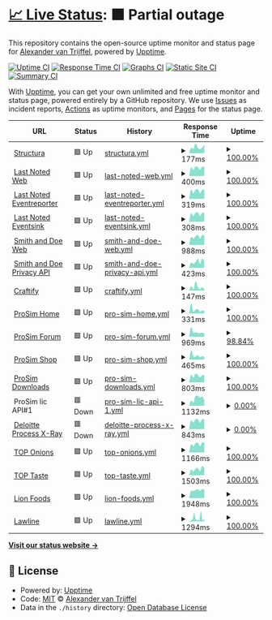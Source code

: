 # [📈 Live Status](https://alexandervantrijffel.github.io/upptimemonitoring): <!--live status--> **🟧 Partial outage**

This repository contains the open-source uptime monitor and status page for [Alexander van Trijffel](https://structura.ws), powered by [Upptime](https://github.com/upptime/upptime).

[![Uptime CI](https://github.com/alexandervantrijffel/upptimemonitoring/workflows/Uptime%20CI/badge.svg)](https://github.com/alexandervantrijffel/upptimemonitoring/actions?query=workflow%3A%22Uptime+CI%22)
[![Response Time CI](https://github.com/alexandervantrijffel/upptimemonitoring/workflows/Response%20Time%20CI/badge.svg)](https://github.com/alexandervantrijffel/upptimemonitoring/actions?query=workflow%3A%22Response+Time+CI%22)
[![Graphs CI](https://github.com/alexandervantrijffel/upptimemonitoring/workflows/Graphs%20CI/badge.svg)](https://github.com/alexandervantrijffel/upptimemonitoring/actions?query=workflow%3A%22Graphs+CI%22)
[![Static Site CI](https://github.com/alexandervantrijffel/upptimemonitoring/workflows/Static%20Site%20CI/badge.svg)](https://github.com/alexandervantrijffel/upptimemonitoring/actions?query=workflow%3A%22Static+Site+CI%22)
[![Summary CI](https://github.com/alexandervantrijffel/upptimemonitoring/workflows/Summary%20CI/badge.svg)](https://github.com/alexandervantrijffel/upptimemonitoring/actions?query=workflow%3A%22Summary+CI%22)

With [Upptime](https://upptime.js.org), you can get your own unlimited and free uptime monitor and status page, powered entirely by a GitHub repository. We use [Issues](https://github.com/alexandervantrijffel/upptimemonitoring/issues) as incident reports, [Actions](https://github.com/alexandervantrijffel/upptimemonitoring/actions) as uptime monitors, and [Pages](https://alexandervantrijffel.github.io/upptimemonitoring) for the status page.

<!--start: status pages-->
<!-- This summary is generated by Upptime (https://github.com/upptime/upptime) -->
<!-- Do not edit this manually, your changes will be overwritten -->
<!-- prettier-ignore -->
| URL | Status | History | Response Time | Uptime |
| --- | ------ | ------- | ------------- | ------ |
| <img alt="" src="https://icons.duckduckgo.com/ip3/structura.ws.ico" height="13"> [Structura](https://structura.ws) | 🟩 Up | [structura.yml](https://github.com/alexandervantrijffel/upptimemonitoring/commits/HEAD/history/structura.yml) | <details><summary><img alt="Response time graph" src="./graphs/structura/response-time-week.png" height="20"> 177ms</summary><br><a href="https://alexandervantrijffel.github.io/upptimemonitoring/history/structura"><img alt="Response time 217" src="https://img.shields.io/endpoint?url=https%3A%2F%2Fraw.githubusercontent.com%2Falexandervantrijffel%2Fupptimemonitoring%2FHEAD%2Fapi%2Fstructura%2Fresponse-time.json"></a><br><a href="https://alexandervantrijffel.github.io/upptimemonitoring/history/structura"><img alt="24-hour response time 252" src="https://img.shields.io/endpoint?url=https%3A%2F%2Fraw.githubusercontent.com%2Falexandervantrijffel%2Fupptimemonitoring%2FHEAD%2Fapi%2Fstructura%2Fresponse-time-day.json"></a><br><a href="https://alexandervantrijffel.github.io/upptimemonitoring/history/structura"><img alt="7-day response time 177" src="https://img.shields.io/endpoint?url=https%3A%2F%2Fraw.githubusercontent.com%2Falexandervantrijffel%2Fupptimemonitoring%2FHEAD%2Fapi%2Fstructura%2Fresponse-time-week.json"></a><br><a href="https://alexandervantrijffel.github.io/upptimemonitoring/history/structura"><img alt="30-day response time 203" src="https://img.shields.io/endpoint?url=https%3A%2F%2Fraw.githubusercontent.com%2Falexandervantrijffel%2Fupptimemonitoring%2FHEAD%2Fapi%2Fstructura%2Fresponse-time-month.json"></a><br><a href="https://alexandervantrijffel.github.io/upptimemonitoring/history/structura"><img alt="1-year response time 228" src="https://img.shields.io/endpoint?url=https%3A%2F%2Fraw.githubusercontent.com%2Falexandervantrijffel%2Fupptimemonitoring%2FHEAD%2Fapi%2Fstructura%2Fresponse-time-year.json"></a></details> | <details><summary><a href="https://alexandervantrijffel.github.io/upptimemonitoring/history/structura">100.00%</a></summary><a href="https://alexandervantrijffel.github.io/upptimemonitoring/history/structura"><img alt="All-time uptime 99.75%" src="https://img.shields.io/endpoint?url=https%3A%2F%2Fraw.githubusercontent.com%2Falexandervantrijffel%2Fupptimemonitoring%2FHEAD%2Fapi%2Fstructura%2Fuptime.json"></a><br><a href="https://alexandervantrijffel.github.io/upptimemonitoring/history/structura"><img alt="24-hour uptime 100.00%" src="https://img.shields.io/endpoint?url=https%3A%2F%2Fraw.githubusercontent.com%2Falexandervantrijffel%2Fupptimemonitoring%2FHEAD%2Fapi%2Fstructura%2Fuptime-day.json"></a><br><a href="https://alexandervantrijffel.github.io/upptimemonitoring/history/structura"><img alt="7-day uptime 100.00%" src="https://img.shields.io/endpoint?url=https%3A%2F%2Fraw.githubusercontent.com%2Falexandervantrijffel%2Fupptimemonitoring%2FHEAD%2Fapi%2Fstructura%2Fuptime-week.json"></a><br><a href="https://alexandervantrijffel.github.io/upptimemonitoring/history/structura"><img alt="30-day uptime 100.00%" src="https://img.shields.io/endpoint?url=https%3A%2F%2Fraw.githubusercontent.com%2Falexandervantrijffel%2Fupptimemonitoring%2FHEAD%2Fapi%2Fstructura%2Fuptime-month.json"></a><br><a href="https://alexandervantrijffel.github.io/upptimemonitoring/history/structura"><img alt="1-year uptime 99.97%" src="https://img.shields.io/endpoint?url=https%3A%2F%2Fraw.githubusercontent.com%2Falexandervantrijffel%2Fupptimemonitoring%2FHEAD%2Fapi%2Fstructura%2Fuptime-year.json"></a></details>
| <img alt="" src="https://icons.duckduckgo.com/ip3/lastnoted.com.ico" height="13"> [Last Noted Web](https://lastnoted.com) | 🟩 Up | [last-noted-web.yml](https://github.com/alexandervantrijffel/upptimemonitoring/commits/HEAD/history/last-noted-web.yml) | <details><summary><img alt="Response time graph" src="./graphs/last-noted-web/response-time-week.png" height="20"> 400ms</summary><br><a href="https://alexandervantrijffel.github.io/upptimemonitoring/history/last-noted-web"><img alt="Response time 350" src="https://img.shields.io/endpoint?url=https%3A%2F%2Fraw.githubusercontent.com%2Falexandervantrijffel%2Fupptimemonitoring%2FHEAD%2Fapi%2Flast-noted-web%2Fresponse-time.json"></a><br><a href="https://alexandervantrijffel.github.io/upptimemonitoring/history/last-noted-web"><img alt="24-hour response time 453" src="https://img.shields.io/endpoint?url=https%3A%2F%2Fraw.githubusercontent.com%2Falexandervantrijffel%2Fupptimemonitoring%2FHEAD%2Fapi%2Flast-noted-web%2Fresponse-time-day.json"></a><br><a href="https://alexandervantrijffel.github.io/upptimemonitoring/history/last-noted-web"><img alt="7-day response time 400" src="https://img.shields.io/endpoint?url=https%3A%2F%2Fraw.githubusercontent.com%2Falexandervantrijffel%2Fupptimemonitoring%2FHEAD%2Fapi%2Flast-noted-web%2Fresponse-time-week.json"></a><br><a href="https://alexandervantrijffel.github.io/upptimemonitoring/history/last-noted-web"><img alt="30-day response time 368" src="https://img.shields.io/endpoint?url=https%3A%2F%2Fraw.githubusercontent.com%2Falexandervantrijffel%2Fupptimemonitoring%2FHEAD%2Fapi%2Flast-noted-web%2Fresponse-time-month.json"></a><br><a href="https://alexandervantrijffel.github.io/upptimemonitoring/history/last-noted-web"><img alt="1-year response time 372" src="https://img.shields.io/endpoint?url=https%3A%2F%2Fraw.githubusercontent.com%2Falexandervantrijffel%2Fupptimemonitoring%2FHEAD%2Fapi%2Flast-noted-web%2Fresponse-time-year.json"></a></details> | <details><summary><a href="https://alexandervantrijffel.github.io/upptimemonitoring/history/last-noted-web">100.00%</a></summary><a href="https://alexandervantrijffel.github.io/upptimemonitoring/history/last-noted-web"><img alt="All-time uptime 99.99%" src="https://img.shields.io/endpoint?url=https%3A%2F%2Fraw.githubusercontent.com%2Falexandervantrijffel%2Fupptimemonitoring%2FHEAD%2Fapi%2Flast-noted-web%2Fuptime.json"></a><br><a href="https://alexandervantrijffel.github.io/upptimemonitoring/history/last-noted-web"><img alt="24-hour uptime 100.00%" src="https://img.shields.io/endpoint?url=https%3A%2F%2Fraw.githubusercontent.com%2Falexandervantrijffel%2Fupptimemonitoring%2FHEAD%2Fapi%2Flast-noted-web%2Fuptime-day.json"></a><br><a href="https://alexandervantrijffel.github.io/upptimemonitoring/history/last-noted-web"><img alt="7-day uptime 100.00%" src="https://img.shields.io/endpoint?url=https%3A%2F%2Fraw.githubusercontent.com%2Falexandervantrijffel%2Fupptimemonitoring%2FHEAD%2Fapi%2Flast-noted-web%2Fuptime-week.json"></a><br><a href="https://alexandervantrijffel.github.io/upptimemonitoring/history/last-noted-web"><img alt="30-day uptime 100.00%" src="https://img.shields.io/endpoint?url=https%3A%2F%2Fraw.githubusercontent.com%2Falexandervantrijffel%2Fupptimemonitoring%2FHEAD%2Fapi%2Flast-noted-web%2Fuptime-month.json"></a><br><a href="https://alexandervantrijffel.github.io/upptimemonitoring/history/last-noted-web"><img alt="1-year uptime 99.98%" src="https://img.shields.io/endpoint?url=https%3A%2F%2Fraw.githubusercontent.com%2Falexandervantrijffel%2Fupptimemonitoring%2FHEAD%2Fapi%2Flast-noted-web%2Fuptime-year.json"></a></details>
| <img alt="" src="https://icons.duckduckgo.com/ip3/lastnoted.com.ico" height="13"> [Last Noted Eventreporter](https://lastnoted.com/eventreporter) | 🟩 Up | [last-noted-eventreporter.yml](https://github.com/alexandervantrijffel/upptimemonitoring/commits/HEAD/history/last-noted-eventreporter.yml) | <details><summary><img alt="Response time graph" src="./graphs/last-noted-eventreporter/response-time-week.png" height="20"> 319ms</summary><br><a href="https://alexandervantrijffel.github.io/upptimemonitoring/history/last-noted-eventreporter"><img alt="Response time 296" src="https://img.shields.io/endpoint?url=https%3A%2F%2Fraw.githubusercontent.com%2Falexandervantrijffel%2Fupptimemonitoring%2FHEAD%2Fapi%2Flast-noted-eventreporter%2Fresponse-time.json"></a><br><a href="https://alexandervantrijffel.github.io/upptimemonitoring/history/last-noted-eventreporter"><img alt="24-hour response time 357" src="https://img.shields.io/endpoint?url=https%3A%2F%2Fraw.githubusercontent.com%2Falexandervantrijffel%2Fupptimemonitoring%2FHEAD%2Fapi%2Flast-noted-eventreporter%2Fresponse-time-day.json"></a><br><a href="https://alexandervantrijffel.github.io/upptimemonitoring/history/last-noted-eventreporter"><img alt="7-day response time 319" src="https://img.shields.io/endpoint?url=https%3A%2F%2Fraw.githubusercontent.com%2Falexandervantrijffel%2Fupptimemonitoring%2FHEAD%2Fapi%2Flast-noted-eventreporter%2Fresponse-time-week.json"></a><br><a href="https://alexandervantrijffel.github.io/upptimemonitoring/history/last-noted-eventreporter"><img alt="30-day response time 308" src="https://img.shields.io/endpoint?url=https%3A%2F%2Fraw.githubusercontent.com%2Falexandervantrijffel%2Fupptimemonitoring%2FHEAD%2Fapi%2Flast-noted-eventreporter%2Fresponse-time-month.json"></a><br><a href="https://alexandervantrijffel.github.io/upptimemonitoring/history/last-noted-eventreporter"><img alt="1-year response time 303" src="https://img.shields.io/endpoint?url=https%3A%2F%2Fraw.githubusercontent.com%2Falexandervantrijffel%2Fupptimemonitoring%2FHEAD%2Fapi%2Flast-noted-eventreporter%2Fresponse-time-year.json"></a></details> | <details><summary><a href="https://alexandervantrijffel.github.io/upptimemonitoring/history/last-noted-eventreporter">100.00%</a></summary><a href="https://alexandervantrijffel.github.io/upptimemonitoring/history/last-noted-eventreporter"><img alt="All-time uptime 99.99%" src="https://img.shields.io/endpoint?url=https%3A%2F%2Fraw.githubusercontent.com%2Falexandervantrijffel%2Fupptimemonitoring%2FHEAD%2Fapi%2Flast-noted-eventreporter%2Fuptime.json"></a><br><a href="https://alexandervantrijffel.github.io/upptimemonitoring/history/last-noted-eventreporter"><img alt="24-hour uptime 100.00%" src="https://img.shields.io/endpoint?url=https%3A%2F%2Fraw.githubusercontent.com%2Falexandervantrijffel%2Fupptimemonitoring%2FHEAD%2Fapi%2Flast-noted-eventreporter%2Fuptime-day.json"></a><br><a href="https://alexandervantrijffel.github.io/upptimemonitoring/history/last-noted-eventreporter"><img alt="7-day uptime 100.00%" src="https://img.shields.io/endpoint?url=https%3A%2F%2Fraw.githubusercontent.com%2Falexandervantrijffel%2Fupptimemonitoring%2FHEAD%2Fapi%2Flast-noted-eventreporter%2Fuptime-week.json"></a><br><a href="https://alexandervantrijffel.github.io/upptimemonitoring/history/last-noted-eventreporter"><img alt="30-day uptime 100.00%" src="https://img.shields.io/endpoint?url=https%3A%2F%2Fraw.githubusercontent.com%2Falexandervantrijffel%2Fupptimemonitoring%2FHEAD%2Fapi%2Flast-noted-eventreporter%2Fuptime-month.json"></a><br><a href="https://alexandervantrijffel.github.io/upptimemonitoring/history/last-noted-eventreporter"><img alt="1-year uptime 99.98%" src="https://img.shields.io/endpoint?url=https%3A%2F%2Fraw.githubusercontent.com%2Falexandervantrijffel%2Fupptimemonitoring%2FHEAD%2Fapi%2Flast-noted-eventreporter%2Fuptime-year.json"></a></details>
| <img alt="" src="https://icons.duckduckgo.com/ip3/lastnoted.com.ico" height="13"> [Last Noted Eventsink](https://lastnoted.com/eventsink) | 🟩 Up | [last-noted-eventsink.yml](https://github.com/alexandervantrijffel/upptimemonitoring/commits/HEAD/history/last-noted-eventsink.yml) | <details><summary><img alt="Response time graph" src="./graphs/last-noted-eventsink/response-time-week.png" height="20"> 308ms</summary><br><a href="https://alexandervantrijffel.github.io/upptimemonitoring/history/last-noted-eventsink"><img alt="Response time 279" src="https://img.shields.io/endpoint?url=https%3A%2F%2Fraw.githubusercontent.com%2Falexandervantrijffel%2Fupptimemonitoring%2FHEAD%2Fapi%2Flast-noted-eventsink%2Fresponse-time.json"></a><br><a href="https://alexandervantrijffel.github.io/upptimemonitoring/history/last-noted-eventsink"><img alt="24-hour response time 352" src="https://img.shields.io/endpoint?url=https%3A%2F%2Fraw.githubusercontent.com%2Falexandervantrijffel%2Fupptimemonitoring%2FHEAD%2Fapi%2Flast-noted-eventsink%2Fresponse-time-day.json"></a><br><a href="https://alexandervantrijffel.github.io/upptimemonitoring/history/last-noted-eventsink"><img alt="7-day response time 308" src="https://img.shields.io/endpoint?url=https%3A%2F%2Fraw.githubusercontent.com%2Falexandervantrijffel%2Fupptimemonitoring%2FHEAD%2Fapi%2Flast-noted-eventsink%2Fresponse-time-week.json"></a><br><a href="https://alexandervantrijffel.github.io/upptimemonitoring/history/last-noted-eventsink"><img alt="30-day response time 289" src="https://img.shields.io/endpoint?url=https%3A%2F%2Fraw.githubusercontent.com%2Falexandervantrijffel%2Fupptimemonitoring%2FHEAD%2Fapi%2Flast-noted-eventsink%2Fresponse-time-month.json"></a><br><a href="https://alexandervantrijffel.github.io/upptimemonitoring/history/last-noted-eventsink"><img alt="1-year response time 284" src="https://img.shields.io/endpoint?url=https%3A%2F%2Fraw.githubusercontent.com%2Falexandervantrijffel%2Fupptimemonitoring%2FHEAD%2Fapi%2Flast-noted-eventsink%2Fresponse-time-year.json"></a></details> | <details><summary><a href="https://alexandervantrijffel.github.io/upptimemonitoring/history/last-noted-eventsink">100.00%</a></summary><a href="https://alexandervantrijffel.github.io/upptimemonitoring/history/last-noted-eventsink"><img alt="All-time uptime 99.79%" src="https://img.shields.io/endpoint?url=https%3A%2F%2Fraw.githubusercontent.com%2Falexandervantrijffel%2Fupptimemonitoring%2FHEAD%2Fapi%2Flast-noted-eventsink%2Fuptime.json"></a><br><a href="https://alexandervantrijffel.github.io/upptimemonitoring/history/last-noted-eventsink"><img alt="24-hour uptime 100.00%" src="https://img.shields.io/endpoint?url=https%3A%2F%2Fraw.githubusercontent.com%2Falexandervantrijffel%2Fupptimemonitoring%2FHEAD%2Fapi%2Flast-noted-eventsink%2Fuptime-day.json"></a><br><a href="https://alexandervantrijffel.github.io/upptimemonitoring/history/last-noted-eventsink"><img alt="7-day uptime 100.00%" src="https://img.shields.io/endpoint?url=https%3A%2F%2Fraw.githubusercontent.com%2Falexandervantrijffel%2Fupptimemonitoring%2FHEAD%2Fapi%2Flast-noted-eventsink%2Fuptime-week.json"></a><br><a href="https://alexandervantrijffel.github.io/upptimemonitoring/history/last-noted-eventsink"><img alt="30-day uptime 100.00%" src="https://img.shields.io/endpoint?url=https%3A%2F%2Fraw.githubusercontent.com%2Falexandervantrijffel%2Fupptimemonitoring%2FHEAD%2Fapi%2Flast-noted-eventsink%2Fuptime-month.json"></a><br><a href="https://alexandervantrijffel.github.io/upptimemonitoring/history/last-noted-eventsink"><img alt="1-year uptime 99.98%" src="https://img.shields.io/endpoint?url=https%3A%2F%2Fraw.githubusercontent.com%2Falexandervantrijffel%2Fupptimemonitoring%2FHEAD%2Fapi%2Flast-noted-eventsink%2Fuptime-year.json"></a></details>
| <img alt="" src="https://icons.duckduckgo.com/ip3/www.smithanddoe.com.ico" height="13"> [Smith and Doe Web](https://www.smithanddoe.com) | 🟩 Up | [smith-and-doe-web.yml](https://github.com/alexandervantrijffel/upptimemonitoring/commits/HEAD/history/smith-and-doe-web.yml) | <details><summary><img alt="Response time graph" src="./graphs/smith-and-doe-web/response-time-week.png" height="20"> 988ms</summary><br><a href="https://alexandervantrijffel.github.io/upptimemonitoring/history/smith-and-doe-web"><img alt="Response time 954" src="https://img.shields.io/endpoint?url=https%3A%2F%2Fraw.githubusercontent.com%2Falexandervantrijffel%2Fupptimemonitoring%2FHEAD%2Fapi%2Fsmith-and-doe-web%2Fresponse-time.json"></a><br><a href="https://alexandervantrijffel.github.io/upptimemonitoring/history/smith-and-doe-web"><img alt="24-hour response time 1137" src="https://img.shields.io/endpoint?url=https%3A%2F%2Fraw.githubusercontent.com%2Falexandervantrijffel%2Fupptimemonitoring%2FHEAD%2Fapi%2Fsmith-and-doe-web%2Fresponse-time-day.json"></a><br><a href="https://alexandervantrijffel.github.io/upptimemonitoring/history/smith-and-doe-web"><img alt="7-day response time 988" src="https://img.shields.io/endpoint?url=https%3A%2F%2Fraw.githubusercontent.com%2Falexandervantrijffel%2Fupptimemonitoring%2FHEAD%2Fapi%2Fsmith-and-doe-web%2Fresponse-time-week.json"></a><br><a href="https://alexandervantrijffel.github.io/upptimemonitoring/history/smith-and-doe-web"><img alt="30-day response time 928" src="https://img.shields.io/endpoint?url=https%3A%2F%2Fraw.githubusercontent.com%2Falexandervantrijffel%2Fupptimemonitoring%2FHEAD%2Fapi%2Fsmith-and-doe-web%2Fresponse-time-month.json"></a><br><a href="https://alexandervantrijffel.github.io/upptimemonitoring/history/smith-and-doe-web"><img alt="1-year response time 980" src="https://img.shields.io/endpoint?url=https%3A%2F%2Fraw.githubusercontent.com%2Falexandervantrijffel%2Fupptimemonitoring%2FHEAD%2Fapi%2Fsmith-and-doe-web%2Fresponse-time-year.json"></a></details> | <details><summary><a href="https://alexandervantrijffel.github.io/upptimemonitoring/history/smith-and-doe-web">100.00%</a></summary><a href="https://alexandervantrijffel.github.io/upptimemonitoring/history/smith-and-doe-web"><img alt="All-time uptime 84.63%" src="https://img.shields.io/endpoint?url=https%3A%2F%2Fraw.githubusercontent.com%2Falexandervantrijffel%2Fupptimemonitoring%2FHEAD%2Fapi%2Fsmith-and-doe-web%2Fuptime.json"></a><br><a href="https://alexandervantrijffel.github.io/upptimemonitoring/history/smith-and-doe-web"><img alt="24-hour uptime 100.00%" src="https://img.shields.io/endpoint?url=https%3A%2F%2Fraw.githubusercontent.com%2Falexandervantrijffel%2Fupptimemonitoring%2FHEAD%2Fapi%2Fsmith-and-doe-web%2Fuptime-day.json"></a><br><a href="https://alexandervantrijffel.github.io/upptimemonitoring/history/smith-and-doe-web"><img alt="7-day uptime 100.00%" src="https://img.shields.io/endpoint?url=https%3A%2F%2Fraw.githubusercontent.com%2Falexandervantrijffel%2Fupptimemonitoring%2FHEAD%2Fapi%2Fsmith-and-doe-web%2Fuptime-week.json"></a><br><a href="https://alexandervantrijffel.github.io/upptimemonitoring/history/smith-and-doe-web"><img alt="30-day uptime 100.00%" src="https://img.shields.io/endpoint?url=https%3A%2F%2Fraw.githubusercontent.com%2Falexandervantrijffel%2Fupptimemonitoring%2FHEAD%2Fapi%2Fsmith-and-doe-web%2Fuptime-month.json"></a><br><a href="https://alexandervantrijffel.github.io/upptimemonitoring/history/smith-and-doe-web"><img alt="1-year uptime 88.01%" src="https://img.shields.io/endpoint?url=https%3A%2F%2Fraw.githubusercontent.com%2Falexandervantrijffel%2Fupptimemonitoring%2FHEAD%2Fapi%2Fsmith-and-doe-web%2Fuptime-year.json"></a></details>
| <img alt="" src="https://icons.duckduckgo.com/ip3/www.smithanddoe.com.ico" height="13"> [Smith and Doe Privacy API](https://www.smithanddoe.com/privacy/API/QuickScanModel) | 🟩 Up | [smith-and-doe-privacy-api.yml](https://github.com/alexandervantrijffel/upptimemonitoring/commits/HEAD/history/smith-and-doe-privacy-api.yml) | <details><summary><img alt="Response time graph" src="./graphs/smith-and-doe-privacy-api/response-time-week.png" height="20"> 423ms</summary><br><a href="https://alexandervantrijffel.github.io/upptimemonitoring/history/smith-and-doe-privacy-api"><img alt="Response time 352" src="https://img.shields.io/endpoint?url=https%3A%2F%2Fraw.githubusercontent.com%2Falexandervantrijffel%2Fupptimemonitoring%2FHEAD%2Fapi%2Fsmith-and-doe-privacy-api%2Fresponse-time.json"></a><br><a href="https://alexandervantrijffel.github.io/upptimemonitoring/history/smith-and-doe-privacy-api"><img alt="24-hour response time 460" src="https://img.shields.io/endpoint?url=https%3A%2F%2Fraw.githubusercontent.com%2Falexandervantrijffel%2Fupptimemonitoring%2FHEAD%2Fapi%2Fsmith-and-doe-privacy-api%2Fresponse-time-day.json"></a><br><a href="https://alexandervantrijffel.github.io/upptimemonitoring/history/smith-and-doe-privacy-api"><img alt="7-day response time 423" src="https://img.shields.io/endpoint?url=https%3A%2F%2Fraw.githubusercontent.com%2Falexandervantrijffel%2Fupptimemonitoring%2FHEAD%2Fapi%2Fsmith-and-doe-privacy-api%2Fresponse-time-week.json"></a><br><a href="https://alexandervantrijffel.github.io/upptimemonitoring/history/smith-and-doe-privacy-api"><img alt="30-day response time 383" src="https://img.shields.io/endpoint?url=https%3A%2F%2Fraw.githubusercontent.com%2Falexandervantrijffel%2Fupptimemonitoring%2FHEAD%2Fapi%2Fsmith-and-doe-privacy-api%2Fresponse-time-month.json"></a><br><a href="https://alexandervantrijffel.github.io/upptimemonitoring/history/smith-and-doe-privacy-api"><img alt="1-year response time 370" src="https://img.shields.io/endpoint?url=https%3A%2F%2Fraw.githubusercontent.com%2Falexandervantrijffel%2Fupptimemonitoring%2FHEAD%2Fapi%2Fsmith-and-doe-privacy-api%2Fresponse-time-year.json"></a></details> | <details><summary><a href="https://alexandervantrijffel.github.io/upptimemonitoring/history/smith-and-doe-privacy-api">100.00%</a></summary><a href="https://alexandervantrijffel.github.io/upptimemonitoring/history/smith-and-doe-privacy-api"><img alt="All-time uptime 84.63%" src="https://img.shields.io/endpoint?url=https%3A%2F%2Fraw.githubusercontent.com%2Falexandervantrijffel%2Fupptimemonitoring%2FHEAD%2Fapi%2Fsmith-and-doe-privacy-api%2Fuptime.json"></a><br><a href="https://alexandervantrijffel.github.io/upptimemonitoring/history/smith-and-doe-privacy-api"><img alt="24-hour uptime 100.00%" src="https://img.shields.io/endpoint?url=https%3A%2F%2Fraw.githubusercontent.com%2Falexandervantrijffel%2Fupptimemonitoring%2FHEAD%2Fapi%2Fsmith-and-doe-privacy-api%2Fuptime-day.json"></a><br><a href="https://alexandervantrijffel.github.io/upptimemonitoring/history/smith-and-doe-privacy-api"><img alt="7-day uptime 100.00%" src="https://img.shields.io/endpoint?url=https%3A%2F%2Fraw.githubusercontent.com%2Falexandervantrijffel%2Fupptimemonitoring%2FHEAD%2Fapi%2Fsmith-and-doe-privacy-api%2Fuptime-week.json"></a><br><a href="https://alexandervantrijffel.github.io/upptimemonitoring/history/smith-and-doe-privacy-api"><img alt="30-day uptime 100.00%" src="https://img.shields.io/endpoint?url=https%3A%2F%2Fraw.githubusercontent.com%2Falexandervantrijffel%2Fupptimemonitoring%2FHEAD%2Fapi%2Fsmith-and-doe-privacy-api%2Fuptime-month.json"></a><br><a href="https://alexandervantrijffel.github.io/upptimemonitoring/history/smith-and-doe-privacy-api"><img alt="1-year uptime 88.01%" src="https://img.shields.io/endpoint?url=https%3A%2F%2Fraw.githubusercontent.com%2Falexandervantrijffel%2Fupptimemonitoring%2FHEAD%2Fapi%2Fsmith-and-doe-privacy-api%2Fuptime-year.json"></a></details>
| <img alt="" src="https://icons.duckduckgo.com/ip3/craftify.nl.ico" height="13"> [Craftify](https://craftify.nl) | 🟩 Up | [craftify.yml](https://github.com/alexandervantrijffel/upptimemonitoring/commits/HEAD/history/craftify.yml) | <details><summary><img alt="Response time graph" src="./graphs/craftify/response-time-week.png" height="20"> 147ms</summary><br><a href="https://alexandervantrijffel.github.io/upptimemonitoring/history/craftify"><img alt="Response time 380" src="https://img.shields.io/endpoint?url=https%3A%2F%2Fraw.githubusercontent.com%2Falexandervantrijffel%2Fupptimemonitoring%2FHEAD%2Fapi%2Fcraftify%2Fresponse-time.json"></a><br><a href="https://alexandervantrijffel.github.io/upptimemonitoring/history/craftify"><img alt="24-hour response time 41" src="https://img.shields.io/endpoint?url=https%3A%2F%2Fraw.githubusercontent.com%2Falexandervantrijffel%2Fupptimemonitoring%2FHEAD%2Fapi%2Fcraftify%2Fresponse-time-day.json"></a><br><a href="https://alexandervantrijffel.github.io/upptimemonitoring/history/craftify"><img alt="7-day response time 147" src="https://img.shields.io/endpoint?url=https%3A%2F%2Fraw.githubusercontent.com%2Falexandervantrijffel%2Fupptimemonitoring%2FHEAD%2Fapi%2Fcraftify%2Fresponse-time-week.json"></a><br><a href="https://alexandervantrijffel.github.io/upptimemonitoring/history/craftify"><img alt="30-day response time 116" src="https://img.shields.io/endpoint?url=https%3A%2F%2Fraw.githubusercontent.com%2Falexandervantrijffel%2Fupptimemonitoring%2FHEAD%2Fapi%2Fcraftify%2Fresponse-time-month.json"></a><br><a href="https://alexandervantrijffel.github.io/upptimemonitoring/history/craftify"><img alt="1-year response time 338" src="https://img.shields.io/endpoint?url=https%3A%2F%2Fraw.githubusercontent.com%2Falexandervantrijffel%2Fupptimemonitoring%2FHEAD%2Fapi%2Fcraftify%2Fresponse-time-year.json"></a></details> | <details><summary><a href="https://alexandervantrijffel.github.io/upptimemonitoring/history/craftify">100.00%</a></summary><a href="https://alexandervantrijffel.github.io/upptimemonitoring/history/craftify"><img alt="All-time uptime 99.98%" src="https://img.shields.io/endpoint?url=https%3A%2F%2Fraw.githubusercontent.com%2Falexandervantrijffel%2Fupptimemonitoring%2FHEAD%2Fapi%2Fcraftify%2Fuptime.json"></a><br><a href="https://alexandervantrijffel.github.io/upptimemonitoring/history/craftify"><img alt="24-hour uptime 100.00%" src="https://img.shields.io/endpoint?url=https%3A%2F%2Fraw.githubusercontent.com%2Falexandervantrijffel%2Fupptimemonitoring%2FHEAD%2Fapi%2Fcraftify%2Fuptime-day.json"></a><br><a href="https://alexandervantrijffel.github.io/upptimemonitoring/history/craftify"><img alt="7-day uptime 100.00%" src="https://img.shields.io/endpoint?url=https%3A%2F%2Fraw.githubusercontent.com%2Falexandervantrijffel%2Fupptimemonitoring%2FHEAD%2Fapi%2Fcraftify%2Fuptime-week.json"></a><br><a href="https://alexandervantrijffel.github.io/upptimemonitoring/history/craftify"><img alt="30-day uptime 100.00%" src="https://img.shields.io/endpoint?url=https%3A%2F%2Fraw.githubusercontent.com%2Falexandervantrijffel%2Fupptimemonitoring%2FHEAD%2Fapi%2Fcraftify%2Fuptime-month.json"></a><br><a href="https://alexandervantrijffel.github.io/upptimemonitoring/history/craftify"><img alt="1-year uptime 99.97%" src="https://img.shields.io/endpoint?url=https%3A%2F%2Fraw.githubusercontent.com%2Falexandervantrijffel%2Fupptimemonitoring%2FHEAD%2Fapi%2Fcraftify%2Fuptime-year.json"></a></details>
| <img alt="" src="https://icons.duckduckgo.com/ip3/prosim-ar.com.ico" height="13"> [ProSim Home](https://prosim-ar.com) | 🟩 Up | [pro-sim-home.yml](https://github.com/alexandervantrijffel/upptimemonitoring/commits/HEAD/history/pro-sim-home.yml) | <details><summary><img alt="Response time graph" src="./graphs/pro-sim-home/response-time-week.png" height="20"> 331ms</summary><br><a href="https://alexandervantrijffel.github.io/upptimemonitoring/history/pro-sim-home"><img alt="Response time 930" src="https://img.shields.io/endpoint?url=https%3A%2F%2Fraw.githubusercontent.com%2Falexandervantrijffel%2Fupptimemonitoring%2FHEAD%2Fapi%2Fpro-sim-home%2Fresponse-time.json"></a><br><a href="https://alexandervantrijffel.github.io/upptimemonitoring/history/pro-sim-home"><img alt="24-hour response time 241" src="https://img.shields.io/endpoint?url=https%3A%2F%2Fraw.githubusercontent.com%2Falexandervantrijffel%2Fupptimemonitoring%2FHEAD%2Fapi%2Fpro-sim-home%2Fresponse-time-day.json"></a><br><a href="https://alexandervantrijffel.github.io/upptimemonitoring/history/pro-sim-home"><img alt="7-day response time 331" src="https://img.shields.io/endpoint?url=https%3A%2F%2Fraw.githubusercontent.com%2Falexandervantrijffel%2Fupptimemonitoring%2FHEAD%2Fapi%2Fpro-sim-home%2Fresponse-time-week.json"></a><br><a href="https://alexandervantrijffel.github.io/upptimemonitoring/history/pro-sim-home"><img alt="30-day response time 447" src="https://img.shields.io/endpoint?url=https%3A%2F%2Fraw.githubusercontent.com%2Falexandervantrijffel%2Fupptimemonitoring%2FHEAD%2Fapi%2Fpro-sim-home%2Fresponse-time-month.json"></a><br><a href="https://alexandervantrijffel.github.io/upptimemonitoring/history/pro-sim-home"><img alt="1-year response time 939" src="https://img.shields.io/endpoint?url=https%3A%2F%2Fraw.githubusercontent.com%2Falexandervantrijffel%2Fupptimemonitoring%2FHEAD%2Fapi%2Fpro-sim-home%2Fresponse-time-year.json"></a></details> | <details><summary><a href="https://alexandervantrijffel.github.io/upptimemonitoring/history/pro-sim-home">100.00%</a></summary><a href="https://alexandervantrijffel.github.io/upptimemonitoring/history/pro-sim-home"><img alt="All-time uptime 99.48%" src="https://img.shields.io/endpoint?url=https%3A%2F%2Fraw.githubusercontent.com%2Falexandervantrijffel%2Fupptimemonitoring%2FHEAD%2Fapi%2Fpro-sim-home%2Fuptime.json"></a><br><a href="https://alexandervantrijffel.github.io/upptimemonitoring/history/pro-sim-home"><img alt="24-hour uptime 100.00%" src="https://img.shields.io/endpoint?url=https%3A%2F%2Fraw.githubusercontent.com%2Falexandervantrijffel%2Fupptimemonitoring%2FHEAD%2Fapi%2Fpro-sim-home%2Fuptime-day.json"></a><br><a href="https://alexandervantrijffel.github.io/upptimemonitoring/history/pro-sim-home"><img alt="7-day uptime 100.00%" src="https://img.shields.io/endpoint?url=https%3A%2F%2Fraw.githubusercontent.com%2Falexandervantrijffel%2Fupptimemonitoring%2FHEAD%2Fapi%2Fpro-sim-home%2Fuptime-week.json"></a><br><a href="https://alexandervantrijffel.github.io/upptimemonitoring/history/pro-sim-home"><img alt="30-day uptime 100.00%" src="https://img.shields.io/endpoint?url=https%3A%2F%2Fraw.githubusercontent.com%2Falexandervantrijffel%2Fupptimemonitoring%2FHEAD%2Fapi%2Fpro-sim-home%2Fuptime-month.json"></a><br><a href="https://alexandervantrijffel.github.io/upptimemonitoring/history/pro-sim-home"><img alt="1-year uptime 99.31%" src="https://img.shields.io/endpoint?url=https%3A%2F%2Fraw.githubusercontent.com%2Falexandervantrijffel%2Fupptimemonitoring%2FHEAD%2Fapi%2Fpro-sim-home%2Fuptime-year.json"></a></details>
| <img alt="" src="https://icons.duckduckgo.com/ip3/forum.prosim-ar.com.ico" height="13"> [ProSim Forum](https://forum.prosim-ar.com) | 🟩 Up | [pro-sim-forum.yml](https://github.com/alexandervantrijffel/upptimemonitoring/commits/HEAD/history/pro-sim-forum.yml) | <details><summary><img alt="Response time graph" src="./graphs/pro-sim-forum/response-time-week.png" height="20"> 969ms</summary><br><a href="https://alexandervantrijffel.github.io/upptimemonitoring/history/pro-sim-forum"><img alt="Response time 928" src="https://img.shields.io/endpoint?url=https%3A%2F%2Fraw.githubusercontent.com%2Falexandervantrijffel%2Fupptimemonitoring%2FHEAD%2Fapi%2Fpro-sim-forum%2Fresponse-time.json"></a><br><a href="https://alexandervantrijffel.github.io/upptimemonitoring/history/pro-sim-forum"><img alt="24-hour response time 549" src="https://img.shields.io/endpoint?url=https%3A%2F%2Fraw.githubusercontent.com%2Falexandervantrijffel%2Fupptimemonitoring%2FHEAD%2Fapi%2Fpro-sim-forum%2Fresponse-time-day.json"></a><br><a href="https://alexandervantrijffel.github.io/upptimemonitoring/history/pro-sim-forum"><img alt="7-day response time 969" src="https://img.shields.io/endpoint?url=https%3A%2F%2Fraw.githubusercontent.com%2Falexandervantrijffel%2Fupptimemonitoring%2FHEAD%2Fapi%2Fpro-sim-forum%2Fresponse-time-week.json"></a><br><a href="https://alexandervantrijffel.github.io/upptimemonitoring/history/pro-sim-forum"><img alt="30-day response time 959" src="https://img.shields.io/endpoint?url=https%3A%2F%2Fraw.githubusercontent.com%2Falexandervantrijffel%2Fupptimemonitoring%2FHEAD%2Fapi%2Fpro-sim-forum%2Fresponse-time-month.json"></a><br><a href="https://alexandervantrijffel.github.io/upptimemonitoring/history/pro-sim-forum"><img alt="1-year response time 938" src="https://img.shields.io/endpoint?url=https%3A%2F%2Fraw.githubusercontent.com%2Falexandervantrijffel%2Fupptimemonitoring%2FHEAD%2Fapi%2Fpro-sim-forum%2Fresponse-time-year.json"></a></details> | <details><summary><a href="https://alexandervantrijffel.github.io/upptimemonitoring/history/pro-sim-forum">98.84%</a></summary><a href="https://alexandervantrijffel.github.io/upptimemonitoring/history/pro-sim-forum"><img alt="All-time uptime 99.93%" src="https://img.shields.io/endpoint?url=https%3A%2F%2Fraw.githubusercontent.com%2Falexandervantrijffel%2Fupptimemonitoring%2FHEAD%2Fapi%2Fpro-sim-forum%2Fuptime.json"></a><br><a href="https://alexandervantrijffel.github.io/upptimemonitoring/history/pro-sim-forum"><img alt="24-hour uptime 91.91%" src="https://img.shields.io/endpoint?url=https%3A%2F%2Fraw.githubusercontent.com%2Falexandervantrijffel%2Fupptimemonitoring%2FHEAD%2Fapi%2Fpro-sim-forum%2Fuptime-day.json"></a><br><a href="https://alexandervantrijffel.github.io/upptimemonitoring/history/pro-sim-forum"><img alt="7-day uptime 98.84%" src="https://img.shields.io/endpoint?url=https%3A%2F%2Fraw.githubusercontent.com%2Falexandervantrijffel%2Fupptimemonitoring%2FHEAD%2Fapi%2Fpro-sim-forum%2Fuptime-week.json"></a><br><a href="https://alexandervantrijffel.github.io/upptimemonitoring/history/pro-sim-forum"><img alt="30-day uptime 99.55%" src="https://img.shields.io/endpoint?url=https%3A%2F%2Fraw.githubusercontent.com%2Falexandervantrijffel%2Fupptimemonitoring%2FHEAD%2Fapi%2Fpro-sim-forum%2Fuptime-month.json"></a><br><a href="https://alexandervantrijffel.github.io/upptimemonitoring/history/pro-sim-forum"><img alt="1-year uptime 99.92%" src="https://img.shields.io/endpoint?url=https%3A%2F%2Fraw.githubusercontent.com%2Falexandervantrijffel%2Fupptimemonitoring%2FHEAD%2Fapi%2Fpro-sim-forum%2Fuptime-year.json"></a></details>
| <img alt="" src="https://icons.duckduckgo.com/ip3/shop.prosim-ar.com.ico" height="13"> [ProSim Shop](https://shop.prosim-ar.com) | 🟩 Up | [pro-sim-shop.yml](https://github.com/alexandervantrijffel/upptimemonitoring/commits/HEAD/history/pro-sim-shop.yml) | <details><summary><img alt="Response time graph" src="./graphs/pro-sim-shop/response-time-week.png" height="20"> 465ms</summary><br><a href="https://alexandervantrijffel.github.io/upptimemonitoring/history/pro-sim-shop"><img alt="Response time 1057" src="https://img.shields.io/endpoint?url=https%3A%2F%2Fraw.githubusercontent.com%2Falexandervantrijffel%2Fupptimemonitoring%2FHEAD%2Fapi%2Fpro-sim-shop%2Fresponse-time.json"></a><br><a href="https://alexandervantrijffel.github.io/upptimemonitoring/history/pro-sim-shop"><img alt="24-hour response time 316" src="https://img.shields.io/endpoint?url=https%3A%2F%2Fraw.githubusercontent.com%2Falexandervantrijffel%2Fupptimemonitoring%2FHEAD%2Fapi%2Fpro-sim-shop%2Fresponse-time-day.json"></a><br><a href="https://alexandervantrijffel.github.io/upptimemonitoring/history/pro-sim-shop"><img alt="7-day response time 465" src="https://img.shields.io/endpoint?url=https%3A%2F%2Fraw.githubusercontent.com%2Falexandervantrijffel%2Fupptimemonitoring%2FHEAD%2Fapi%2Fpro-sim-shop%2Fresponse-time-week.json"></a><br><a href="https://alexandervantrijffel.github.io/upptimemonitoring/history/pro-sim-shop"><img alt="30-day response time 612" src="https://img.shields.io/endpoint?url=https%3A%2F%2Fraw.githubusercontent.com%2Falexandervantrijffel%2Fupptimemonitoring%2FHEAD%2Fapi%2Fpro-sim-shop%2Fresponse-time-month.json"></a><br><a href="https://alexandervantrijffel.github.io/upptimemonitoring/history/pro-sim-shop"><img alt="1-year response time 1057" src="https://img.shields.io/endpoint?url=https%3A%2F%2Fraw.githubusercontent.com%2Falexandervantrijffel%2Fupptimemonitoring%2FHEAD%2Fapi%2Fpro-sim-shop%2Fresponse-time-year.json"></a></details> | <details><summary><a href="https://alexandervantrijffel.github.io/upptimemonitoring/history/pro-sim-shop">100.00%</a></summary><a href="https://alexandervantrijffel.github.io/upptimemonitoring/history/pro-sim-shop"><img alt="All-time uptime 99.55%" src="https://img.shields.io/endpoint?url=https%3A%2F%2Fraw.githubusercontent.com%2Falexandervantrijffel%2Fupptimemonitoring%2FHEAD%2Fapi%2Fpro-sim-shop%2Fuptime.json"></a><br><a href="https://alexandervantrijffel.github.io/upptimemonitoring/history/pro-sim-shop"><img alt="24-hour uptime 100.00%" src="https://img.shields.io/endpoint?url=https%3A%2F%2Fraw.githubusercontent.com%2Falexandervantrijffel%2Fupptimemonitoring%2FHEAD%2Fapi%2Fpro-sim-shop%2Fuptime-day.json"></a><br><a href="https://alexandervantrijffel.github.io/upptimemonitoring/history/pro-sim-shop"><img alt="7-day uptime 100.00%" src="https://img.shields.io/endpoint?url=https%3A%2F%2Fraw.githubusercontent.com%2Falexandervantrijffel%2Fupptimemonitoring%2FHEAD%2Fapi%2Fpro-sim-shop%2Fuptime-week.json"></a><br><a href="https://alexandervantrijffel.github.io/upptimemonitoring/history/pro-sim-shop"><img alt="30-day uptime 100.00%" src="https://img.shields.io/endpoint?url=https%3A%2F%2Fraw.githubusercontent.com%2Falexandervantrijffel%2Fupptimemonitoring%2FHEAD%2Fapi%2Fpro-sim-shop%2Fuptime-month.json"></a><br><a href="https://alexandervantrijffel.github.io/upptimemonitoring/history/pro-sim-shop"><img alt="1-year uptime 99.31%" src="https://img.shields.io/endpoint?url=https%3A%2F%2Fraw.githubusercontent.com%2Falexandervantrijffel%2Fupptimemonitoring%2FHEAD%2Fapi%2Fpro-sim-shop%2Fuptime-year.json"></a></details>
| <img alt="" src="https://icons.duckduckgo.com/ip3/cdndl.prosim-ar.com.ico" height="13"> [ProSim Downloads](https://cdndl.prosim-ar.com/ProSimB738) | 🟩 Up | [pro-sim-downloads.yml](https://github.com/alexandervantrijffel/upptimemonitoring/commits/HEAD/history/pro-sim-downloads.yml) | <details><summary><img alt="Response time graph" src="./graphs/pro-sim-downloads/response-time-week.png" height="20"> 803ms</summary><br><a href="https://alexandervantrijffel.github.io/upptimemonitoring/history/pro-sim-downloads"><img alt="Response time 890" src="https://img.shields.io/endpoint?url=https%3A%2F%2Fraw.githubusercontent.com%2Falexandervantrijffel%2Fupptimemonitoring%2FHEAD%2Fapi%2Fpro-sim-downloads%2Fresponse-time.json"></a><br><a href="https://alexandervantrijffel.github.io/upptimemonitoring/history/pro-sim-downloads"><img alt="24-hour response time 888" src="https://img.shields.io/endpoint?url=https%3A%2F%2Fraw.githubusercontent.com%2Falexandervantrijffel%2Fupptimemonitoring%2FHEAD%2Fapi%2Fpro-sim-downloads%2Fresponse-time-day.json"></a><br><a href="https://alexandervantrijffel.github.io/upptimemonitoring/history/pro-sim-downloads"><img alt="7-day response time 803" src="https://img.shields.io/endpoint?url=https%3A%2F%2Fraw.githubusercontent.com%2Falexandervantrijffel%2Fupptimemonitoring%2FHEAD%2Fapi%2Fpro-sim-downloads%2Fresponse-time-week.json"></a><br><a href="https://alexandervantrijffel.github.io/upptimemonitoring/history/pro-sim-downloads"><img alt="30-day response time 835" src="https://img.shields.io/endpoint?url=https%3A%2F%2Fraw.githubusercontent.com%2Falexandervantrijffel%2Fupptimemonitoring%2FHEAD%2Fapi%2Fpro-sim-downloads%2Fresponse-time-month.json"></a><br><a href="https://alexandervantrijffel.github.io/upptimemonitoring/history/pro-sim-downloads"><img alt="1-year response time 940" src="https://img.shields.io/endpoint?url=https%3A%2F%2Fraw.githubusercontent.com%2Falexandervantrijffel%2Fupptimemonitoring%2FHEAD%2Fapi%2Fpro-sim-downloads%2Fresponse-time-year.json"></a></details> | <details><summary><a href="https://alexandervantrijffel.github.io/upptimemonitoring/history/pro-sim-downloads">100.00%</a></summary><a href="https://alexandervantrijffel.github.io/upptimemonitoring/history/pro-sim-downloads"><img alt="All-time uptime 99.95%" src="https://img.shields.io/endpoint?url=https%3A%2F%2Fraw.githubusercontent.com%2Falexandervantrijffel%2Fupptimemonitoring%2FHEAD%2Fapi%2Fpro-sim-downloads%2Fuptime.json"></a><br><a href="https://alexandervantrijffel.github.io/upptimemonitoring/history/pro-sim-downloads"><img alt="24-hour uptime 100.00%" src="https://img.shields.io/endpoint?url=https%3A%2F%2Fraw.githubusercontent.com%2Falexandervantrijffel%2Fupptimemonitoring%2FHEAD%2Fapi%2Fpro-sim-downloads%2Fuptime-day.json"></a><br><a href="https://alexandervantrijffel.github.io/upptimemonitoring/history/pro-sim-downloads"><img alt="7-day uptime 100.00%" src="https://img.shields.io/endpoint?url=https%3A%2F%2Fraw.githubusercontent.com%2Falexandervantrijffel%2Fupptimemonitoring%2FHEAD%2Fapi%2Fpro-sim-downloads%2Fuptime-week.json"></a><br><a href="https://alexandervantrijffel.github.io/upptimemonitoring/history/pro-sim-downloads"><img alt="30-day uptime 100.00%" src="https://img.shields.io/endpoint?url=https%3A%2F%2Fraw.githubusercontent.com%2Falexandervantrijffel%2Fupptimemonitoring%2FHEAD%2Fapi%2Fpro-sim-downloads%2Fuptime-month.json"></a><br><a href="https://alexandervantrijffel.github.io/upptimemonitoring/history/pro-sim-downloads"><img alt="1-year uptime 99.93%" src="https://img.shields.io/endpoint?url=https%3A%2F%2Fraw.githubusercontent.com%2Falexandervantrijffel%2Fupptimemonitoring%2FHEAD%2Fapi%2Fpro-sim-downloads%2Fuptime-year.json"></a></details>
| <img alt="" src="https://icons.duckduckgo.com/ip3/null.ico" height="13"> ProSim lic API#1 | 🟥 Down | [pro-sim-lic-api-1.yml](https://github.com/alexandervantrijffel/upptimemonitoring/commits/HEAD/history/pro-sim-lic-api-1.yml) | <details><summary><img alt="Response time graph" src="./graphs/pro-sim-lic-api-1/response-time-week.png" height="20"> 1132ms</summary><br><a href="https://alexandervantrijffel.github.io/upptimemonitoring/history/pro-sim-lic-api-1"><img alt="Response time 1117" src="https://img.shields.io/endpoint?url=https%3A%2F%2Fraw.githubusercontent.com%2Falexandervantrijffel%2Fupptimemonitoring%2FHEAD%2Fapi%2Fpro-sim-lic-api-1%2Fresponse-time.json"></a><br><a href="https://alexandervantrijffel.github.io/upptimemonitoring/history/pro-sim-lic-api-1"><img alt="24-hour response time 857" src="https://img.shields.io/endpoint?url=https%3A%2F%2Fraw.githubusercontent.com%2Falexandervantrijffel%2Fupptimemonitoring%2FHEAD%2Fapi%2Fpro-sim-lic-api-1%2Fresponse-time-day.json"></a><br><a href="https://alexandervantrijffel.github.io/upptimemonitoring/history/pro-sim-lic-api-1"><img alt="7-day response time 1132" src="https://img.shields.io/endpoint?url=https%3A%2F%2Fraw.githubusercontent.com%2Falexandervantrijffel%2Fupptimemonitoring%2FHEAD%2Fapi%2Fpro-sim-lic-api-1%2Fresponse-time-week.json"></a><br><a href="https://alexandervantrijffel.github.io/upptimemonitoring/history/pro-sim-lic-api-1"><img alt="30-day response time 1044" src="https://img.shields.io/endpoint?url=https%3A%2F%2Fraw.githubusercontent.com%2Falexandervantrijffel%2Fupptimemonitoring%2FHEAD%2Fapi%2Fpro-sim-lic-api-1%2Fresponse-time-month.json"></a><br><a href="https://alexandervantrijffel.github.io/upptimemonitoring/history/pro-sim-lic-api-1"><img alt="1-year response time 1151" src="https://img.shields.io/endpoint?url=https%3A%2F%2Fraw.githubusercontent.com%2Falexandervantrijffel%2Fupptimemonitoring%2FHEAD%2Fapi%2Fpro-sim-lic-api-1%2Fresponse-time-year.json"></a></details> | <details><summary><a href="https://alexandervantrijffel.github.io/upptimemonitoring/history/pro-sim-lic-api-1">0.00%</a></summary><a href="https://alexandervantrijffel.github.io/upptimemonitoring/history/pro-sim-lic-api-1"><img alt="All-time uptime 40.92%" src="https://img.shields.io/endpoint?url=https%3A%2F%2Fraw.githubusercontent.com%2Falexandervantrijffel%2Fupptimemonitoring%2FHEAD%2Fapi%2Fpro-sim-lic-api-1%2Fuptime.json"></a><br><a href="https://alexandervantrijffel.github.io/upptimemonitoring/history/pro-sim-lic-api-1"><img alt="24-hour uptime 0.00%" src="https://img.shields.io/endpoint?url=https%3A%2F%2Fraw.githubusercontent.com%2Falexandervantrijffel%2Fupptimemonitoring%2FHEAD%2Fapi%2Fpro-sim-lic-api-1%2Fuptime-day.json"></a><br><a href="https://alexandervantrijffel.github.io/upptimemonitoring/history/pro-sim-lic-api-1"><img alt="7-day uptime 0.00%" src="https://img.shields.io/endpoint?url=https%3A%2F%2Fraw.githubusercontent.com%2Falexandervantrijffel%2Fupptimemonitoring%2FHEAD%2Fapi%2Fpro-sim-lic-api-1%2Fuptime-week.json"></a><br><a href="https://alexandervantrijffel.github.io/upptimemonitoring/history/pro-sim-lic-api-1"><img alt="30-day uptime 0.00%" src="https://img.shields.io/endpoint?url=https%3A%2F%2Fraw.githubusercontent.com%2Falexandervantrijffel%2Fupptimemonitoring%2FHEAD%2Fapi%2Fpro-sim-lic-api-1%2Fuptime-month.json"></a><br><a href="https://alexandervantrijffel.github.io/upptimemonitoring/history/pro-sim-lic-api-1"><img alt="1-year uptime 0.00%" src="https://img.shields.io/endpoint?url=https%3A%2F%2Fraw.githubusercontent.com%2Falexandervantrijffel%2Fupptimemonitoring%2FHEAD%2Fapi%2Fpro-sim-lic-api-1%2Fuptime-year.json"></a></details>
| <img alt="" src="https://icons.duckduckgo.com/ip3/processxray.deloitte.com.ico" height="13"> [Deloitte Process X-Ray](https://processxray.deloitte.com/x/process-x-ray) | 🟥 Down | [deloitte-process-x-ray.yml](https://github.com/alexandervantrijffel/upptimemonitoring/commits/HEAD/history/deloitte-process-x-ray.yml) | <details><summary><img alt="Response time graph" src="./graphs/deloitte-process-x-ray/response-time-week.png" height="20"> 843ms</summary><br><a href="https://alexandervantrijffel.github.io/upptimemonitoring/history/deloitte-process-x-ray"><img alt="Response time 1079" src="https://img.shields.io/endpoint?url=https%3A%2F%2Fraw.githubusercontent.com%2Falexandervantrijffel%2Fupptimemonitoring%2FHEAD%2Fapi%2Fdeloitte-process-x-ray%2Fresponse-time.json"></a><br><a href="https://alexandervantrijffel.github.io/upptimemonitoring/history/deloitte-process-x-ray"><img alt="24-hour response time 936" src="https://img.shields.io/endpoint?url=https%3A%2F%2Fraw.githubusercontent.com%2Falexandervantrijffel%2Fupptimemonitoring%2FHEAD%2Fapi%2Fdeloitte-process-x-ray%2Fresponse-time-day.json"></a><br><a href="https://alexandervantrijffel.github.io/upptimemonitoring/history/deloitte-process-x-ray"><img alt="7-day response time 843" src="https://img.shields.io/endpoint?url=https%3A%2F%2Fraw.githubusercontent.com%2Falexandervantrijffel%2Fupptimemonitoring%2FHEAD%2Fapi%2Fdeloitte-process-x-ray%2Fresponse-time-week.json"></a><br><a href="https://alexandervantrijffel.github.io/upptimemonitoring/history/deloitte-process-x-ray"><img alt="30-day response time 1095" src="https://img.shields.io/endpoint?url=https%3A%2F%2Fraw.githubusercontent.com%2Falexandervantrijffel%2Fupptimemonitoring%2FHEAD%2Fapi%2Fdeloitte-process-x-ray%2Fresponse-time-month.json"></a><br><a href="https://alexandervantrijffel.github.io/upptimemonitoring/history/deloitte-process-x-ray"><img alt="1-year response time 1187" src="https://img.shields.io/endpoint?url=https%3A%2F%2Fraw.githubusercontent.com%2Falexandervantrijffel%2Fupptimemonitoring%2FHEAD%2Fapi%2Fdeloitte-process-x-ray%2Fresponse-time-year.json"></a></details> | <details><summary><a href="https://alexandervantrijffel.github.io/upptimemonitoring/history/deloitte-process-x-ray">0.00%</a></summary><a href="https://alexandervantrijffel.github.io/upptimemonitoring/history/deloitte-process-x-ray"><img alt="All-time uptime 79.26%" src="https://img.shields.io/endpoint?url=https%3A%2F%2Fraw.githubusercontent.com%2Falexandervantrijffel%2Fupptimemonitoring%2FHEAD%2Fapi%2Fdeloitte-process-x-ray%2Fuptime.json"></a><br><a href="https://alexandervantrijffel.github.io/upptimemonitoring/history/deloitte-process-x-ray"><img alt="24-hour uptime 0.00%" src="https://img.shields.io/endpoint?url=https%3A%2F%2Fraw.githubusercontent.com%2Falexandervantrijffel%2Fupptimemonitoring%2FHEAD%2Fapi%2Fdeloitte-process-x-ray%2Fuptime-day.json"></a><br><a href="https://alexandervantrijffel.github.io/upptimemonitoring/history/deloitte-process-x-ray"><img alt="7-day uptime 0.00%" src="https://img.shields.io/endpoint?url=https%3A%2F%2Fraw.githubusercontent.com%2Falexandervantrijffel%2Fupptimemonitoring%2FHEAD%2Fapi%2Fdeloitte-process-x-ray%2Fuptime-week.json"></a><br><a href="https://alexandervantrijffel.github.io/upptimemonitoring/history/deloitte-process-x-ray"><img alt="30-day uptime 73.36%" src="https://img.shields.io/endpoint?url=https%3A%2F%2Fraw.githubusercontent.com%2Falexandervantrijffel%2Fupptimemonitoring%2FHEAD%2Fapi%2Fdeloitte-process-x-ray%2Fuptime-month.json"></a><br><a href="https://alexandervantrijffel.github.io/upptimemonitoring/history/deloitte-process-x-ray"><img alt="1-year uptime 55.79%" src="https://img.shields.io/endpoint?url=https%3A%2F%2Fraw.githubusercontent.com%2Falexandervantrijffel%2Fupptimemonitoring%2FHEAD%2Fapi%2Fdeloitte-process-x-ray%2Fuptime-year.json"></a></details>
| <img alt="" src="https://icons.duckduckgo.com/ip3/www.toponions.com.ico" height="13"> [TOP Onions](https://www.toponions.com) | 🟩 Up | [top-onions.yml](https://github.com/alexandervantrijffel/upptimemonitoring/commits/HEAD/history/top-onions.yml) | <details><summary><img alt="Response time graph" src="./graphs/top-onions/response-time-week.png" height="20"> 1166ms</summary><br><a href="https://alexandervantrijffel.github.io/upptimemonitoring/history/top-onions"><img alt="Response time 1337" src="https://img.shields.io/endpoint?url=https%3A%2F%2Fraw.githubusercontent.com%2Falexandervantrijffel%2Fupptimemonitoring%2FHEAD%2Fapi%2Ftop-onions%2Fresponse-time.json"></a><br><a href="https://alexandervantrijffel.github.io/upptimemonitoring/history/top-onions"><img alt="24-hour response time 1360" src="https://img.shields.io/endpoint?url=https%3A%2F%2Fraw.githubusercontent.com%2Falexandervantrijffel%2Fupptimemonitoring%2FHEAD%2Fapi%2Ftop-onions%2Fresponse-time-day.json"></a><br><a href="https://alexandervantrijffel.github.io/upptimemonitoring/history/top-onions"><img alt="7-day response time 1166" src="https://img.shields.io/endpoint?url=https%3A%2F%2Fraw.githubusercontent.com%2Falexandervantrijffel%2Fupptimemonitoring%2FHEAD%2Fapi%2Ftop-onions%2Fresponse-time-week.json"></a><br><a href="https://alexandervantrijffel.github.io/upptimemonitoring/history/top-onions"><img alt="30-day response time 1123" src="https://img.shields.io/endpoint?url=https%3A%2F%2Fraw.githubusercontent.com%2Falexandervantrijffel%2Fupptimemonitoring%2FHEAD%2Fapi%2Ftop-onions%2Fresponse-time-month.json"></a><br><a href="https://alexandervantrijffel.github.io/upptimemonitoring/history/top-onions"><img alt="1-year response time 1321" src="https://img.shields.io/endpoint?url=https%3A%2F%2Fraw.githubusercontent.com%2Falexandervantrijffel%2Fupptimemonitoring%2FHEAD%2Fapi%2Ftop-onions%2Fresponse-time-year.json"></a></details> | <details><summary><a href="https://alexandervantrijffel.github.io/upptimemonitoring/history/top-onions">100.00%</a></summary><a href="https://alexandervantrijffel.github.io/upptimemonitoring/history/top-onions"><img alt="All-time uptime 99.92%" src="https://img.shields.io/endpoint?url=https%3A%2F%2Fraw.githubusercontent.com%2Falexandervantrijffel%2Fupptimemonitoring%2FHEAD%2Fapi%2Ftop-onions%2Fuptime.json"></a><br><a href="https://alexandervantrijffel.github.io/upptimemonitoring/history/top-onions"><img alt="24-hour uptime 100.00%" src="https://img.shields.io/endpoint?url=https%3A%2F%2Fraw.githubusercontent.com%2Falexandervantrijffel%2Fupptimemonitoring%2FHEAD%2Fapi%2Ftop-onions%2Fuptime-day.json"></a><br><a href="https://alexandervantrijffel.github.io/upptimemonitoring/history/top-onions"><img alt="7-day uptime 100.00%" src="https://img.shields.io/endpoint?url=https%3A%2F%2Fraw.githubusercontent.com%2Falexandervantrijffel%2Fupptimemonitoring%2FHEAD%2Fapi%2Ftop-onions%2Fuptime-week.json"></a><br><a href="https://alexandervantrijffel.github.io/upptimemonitoring/history/top-onions"><img alt="30-day uptime 100.00%" src="https://img.shields.io/endpoint?url=https%3A%2F%2Fraw.githubusercontent.com%2Falexandervantrijffel%2Fupptimemonitoring%2FHEAD%2Fapi%2Ftop-onions%2Fuptime-month.json"></a><br><a href="https://alexandervantrijffel.github.io/upptimemonitoring/history/top-onions"><img alt="1-year uptime 99.90%" src="https://img.shields.io/endpoint?url=https%3A%2F%2Fraw.githubusercontent.com%2Falexandervantrijffel%2Fupptimemonitoring%2FHEAD%2Fapi%2Ftop-onions%2Fuptime-year.json"></a></details>
| <img alt="" src="https://icons.duckduckgo.com/ip3/www.top-taste.com.ico" height="13"> [TOP Taste](https://www.top-taste.com) | 🟩 Up | [top-taste.yml](https://github.com/alexandervantrijffel/upptimemonitoring/commits/HEAD/history/top-taste.yml) | <details><summary><img alt="Response time graph" src="./graphs/top-taste/response-time-week.png" height="20"> 1503ms</summary><br><a href="https://alexandervantrijffel.github.io/upptimemonitoring/history/top-taste"><img alt="Response time 1370" src="https://img.shields.io/endpoint?url=https%3A%2F%2Fraw.githubusercontent.com%2Falexandervantrijffel%2Fupptimemonitoring%2FHEAD%2Fapi%2Ftop-taste%2Fresponse-time.json"></a><br><a href="https://alexandervantrijffel.github.io/upptimemonitoring/history/top-taste"><img alt="24-hour response time 1760" src="https://img.shields.io/endpoint?url=https%3A%2F%2Fraw.githubusercontent.com%2Falexandervantrijffel%2Fupptimemonitoring%2FHEAD%2Fapi%2Ftop-taste%2Fresponse-time-day.json"></a><br><a href="https://alexandervantrijffel.github.io/upptimemonitoring/history/top-taste"><img alt="7-day response time 1503" src="https://img.shields.io/endpoint?url=https%3A%2F%2Fraw.githubusercontent.com%2Falexandervantrijffel%2Fupptimemonitoring%2FHEAD%2Fapi%2Ftop-taste%2Fresponse-time-week.json"></a><br><a href="https://alexandervantrijffel.github.io/upptimemonitoring/history/top-taste"><img alt="30-day response time 1417" src="https://img.shields.io/endpoint?url=https%3A%2F%2Fraw.githubusercontent.com%2Falexandervantrijffel%2Fupptimemonitoring%2FHEAD%2Fapi%2Ftop-taste%2Fresponse-time-month.json"></a><br><a href="https://alexandervantrijffel.github.io/upptimemonitoring/history/top-taste"><img alt="1-year response time 1436" src="https://img.shields.io/endpoint?url=https%3A%2F%2Fraw.githubusercontent.com%2Falexandervantrijffel%2Fupptimemonitoring%2FHEAD%2Fapi%2Ftop-taste%2Fresponse-time-year.json"></a></details> | <details><summary><a href="https://alexandervantrijffel.github.io/upptimemonitoring/history/top-taste">100.00%</a></summary><a href="https://alexandervantrijffel.github.io/upptimemonitoring/history/top-taste"><img alt="All-time uptime 99.90%" src="https://img.shields.io/endpoint?url=https%3A%2F%2Fraw.githubusercontent.com%2Falexandervantrijffel%2Fupptimemonitoring%2FHEAD%2Fapi%2Ftop-taste%2Fuptime.json"></a><br><a href="https://alexandervantrijffel.github.io/upptimemonitoring/history/top-taste"><img alt="24-hour uptime 100.00%" src="https://img.shields.io/endpoint?url=https%3A%2F%2Fraw.githubusercontent.com%2Falexandervantrijffel%2Fupptimemonitoring%2FHEAD%2Fapi%2Ftop-taste%2Fuptime-day.json"></a><br><a href="https://alexandervantrijffel.github.io/upptimemonitoring/history/top-taste"><img alt="7-day uptime 100.00%" src="https://img.shields.io/endpoint?url=https%3A%2F%2Fraw.githubusercontent.com%2Falexandervantrijffel%2Fupptimemonitoring%2FHEAD%2Fapi%2Ftop-taste%2Fuptime-week.json"></a><br><a href="https://alexandervantrijffel.github.io/upptimemonitoring/history/top-taste"><img alt="30-day uptime 100.00%" src="https://img.shields.io/endpoint?url=https%3A%2F%2Fraw.githubusercontent.com%2Falexandervantrijffel%2Fupptimemonitoring%2FHEAD%2Fapi%2Ftop-taste%2Fuptime-month.json"></a><br><a href="https://alexandervantrijffel.github.io/upptimemonitoring/history/top-taste"><img alt="1-year uptime 99.92%" src="https://img.shields.io/endpoint?url=https%3A%2F%2Fraw.githubusercontent.com%2Falexandervantrijffel%2Fupptimemonitoring%2FHEAD%2Fapi%2Ftop-taste%2Fuptime-year.json"></a></details>
| <img alt="" src="https://icons.duckduckgo.com/ip3/lionfoods.nl.ico" height="13"> [Lion Foods](https://lionfoods.nl) | 🟩 Up | [lion-foods.yml](https://github.com/alexandervantrijffel/upptimemonitoring/commits/HEAD/history/lion-foods.yml) | <details><summary><img alt="Response time graph" src="./graphs/lion-foods/response-time-week.png" height="20"> 1948ms</summary><br><a href="https://alexandervantrijffel.github.io/upptimemonitoring/history/lion-foods"><img alt="Response time 2018" src="https://img.shields.io/endpoint?url=https%3A%2F%2Fraw.githubusercontent.com%2Falexandervantrijffel%2Fupptimemonitoring%2FHEAD%2Fapi%2Flion-foods%2Fresponse-time.json"></a><br><a href="https://alexandervantrijffel.github.io/upptimemonitoring/history/lion-foods"><img alt="24-hour response time 2124" src="https://img.shields.io/endpoint?url=https%3A%2F%2Fraw.githubusercontent.com%2Falexandervantrijffel%2Fupptimemonitoring%2FHEAD%2Fapi%2Flion-foods%2Fresponse-time-day.json"></a><br><a href="https://alexandervantrijffel.github.io/upptimemonitoring/history/lion-foods"><img alt="7-day response time 1948" src="https://img.shields.io/endpoint?url=https%3A%2F%2Fraw.githubusercontent.com%2Falexandervantrijffel%2Fupptimemonitoring%2FHEAD%2Fapi%2Flion-foods%2Fresponse-time-week.json"></a><br><a href="https://alexandervantrijffel.github.io/upptimemonitoring/history/lion-foods"><img alt="30-day response time 1898" src="https://img.shields.io/endpoint?url=https%3A%2F%2Fraw.githubusercontent.com%2Falexandervantrijffel%2Fupptimemonitoring%2FHEAD%2Fapi%2Flion-foods%2Fresponse-time-month.json"></a><br><a href="https://alexandervantrijffel.github.io/upptimemonitoring/history/lion-foods"><img alt="1-year response time 1865" src="https://img.shields.io/endpoint?url=https%3A%2F%2Fraw.githubusercontent.com%2Falexandervantrijffel%2Fupptimemonitoring%2FHEAD%2Fapi%2Flion-foods%2Fresponse-time-year.json"></a></details> | <details><summary><a href="https://alexandervantrijffel.github.io/upptimemonitoring/history/lion-foods">100.00%</a></summary><a href="https://alexandervantrijffel.github.io/upptimemonitoring/history/lion-foods"><img alt="All-time uptime 99.95%" src="https://img.shields.io/endpoint?url=https%3A%2F%2Fraw.githubusercontent.com%2Falexandervantrijffel%2Fupptimemonitoring%2FHEAD%2Fapi%2Flion-foods%2Fuptime.json"></a><br><a href="https://alexandervantrijffel.github.io/upptimemonitoring/history/lion-foods"><img alt="24-hour uptime 100.00%" src="https://img.shields.io/endpoint?url=https%3A%2F%2Fraw.githubusercontent.com%2Falexandervantrijffel%2Fupptimemonitoring%2FHEAD%2Fapi%2Flion-foods%2Fuptime-day.json"></a><br><a href="https://alexandervantrijffel.github.io/upptimemonitoring/history/lion-foods"><img alt="7-day uptime 100.00%" src="https://img.shields.io/endpoint?url=https%3A%2F%2Fraw.githubusercontent.com%2Falexandervantrijffel%2Fupptimemonitoring%2FHEAD%2Fapi%2Flion-foods%2Fuptime-week.json"></a><br><a href="https://alexandervantrijffel.github.io/upptimemonitoring/history/lion-foods"><img alt="30-day uptime 100.00%" src="https://img.shields.io/endpoint?url=https%3A%2F%2Fraw.githubusercontent.com%2Falexandervantrijffel%2Fupptimemonitoring%2FHEAD%2Fapi%2Flion-foods%2Fuptime-month.json"></a><br><a href="https://alexandervantrijffel.github.io/upptimemonitoring/history/lion-foods"><img alt="1-year uptime 99.99%" src="https://img.shields.io/endpoint?url=https%3A%2F%2Fraw.githubusercontent.com%2Falexandervantrijffel%2Fupptimemonitoring%2FHEAD%2Fapi%2Flion-foods%2Fuptime-year.json"></a></details>
| <img alt="" src="https://icons.duckduckgo.com/ip3/lawline.se.ico" height="13"> [Lawline](https://lawline.se) | 🟩 Up | [lawline.yml](https://github.com/alexandervantrijffel/upptimemonitoring/commits/HEAD/history/lawline.yml) | <details><summary><img alt="Response time graph" src="./graphs/lawline/response-time-week.png" height="20"> 1294ms</summary><br><a href="https://alexandervantrijffel.github.io/upptimemonitoring/history/lawline"><img alt="Response time 866" src="https://img.shields.io/endpoint?url=https%3A%2F%2Fraw.githubusercontent.com%2Falexandervantrijffel%2Fupptimemonitoring%2FHEAD%2Fapi%2Flawline%2Fresponse-time.json"></a><br><a href="https://alexandervantrijffel.github.io/upptimemonitoring/history/lawline"><img alt="24-hour response time 816" src="https://img.shields.io/endpoint?url=https%3A%2F%2Fraw.githubusercontent.com%2Falexandervantrijffel%2Fupptimemonitoring%2FHEAD%2Fapi%2Flawline%2Fresponse-time-day.json"></a><br><a href="https://alexandervantrijffel.github.io/upptimemonitoring/history/lawline"><img alt="7-day response time 1294" src="https://img.shields.io/endpoint?url=https%3A%2F%2Fraw.githubusercontent.com%2Falexandervantrijffel%2Fupptimemonitoring%2FHEAD%2Fapi%2Flawline%2Fresponse-time-week.json"></a><br><a href="https://alexandervantrijffel.github.io/upptimemonitoring/history/lawline"><img alt="30-day response time 1747" src="https://img.shields.io/endpoint?url=https%3A%2F%2Fraw.githubusercontent.com%2Falexandervantrijffel%2Fupptimemonitoring%2FHEAD%2Fapi%2Flawline%2Fresponse-time-month.json"></a><br><a href="https://alexandervantrijffel.github.io/upptimemonitoring/history/lawline"><img alt="1-year response time 834" src="https://img.shields.io/endpoint?url=https%3A%2F%2Fraw.githubusercontent.com%2Falexandervantrijffel%2Fupptimemonitoring%2FHEAD%2Fapi%2Flawline%2Fresponse-time-year.json"></a></details> | <details><summary><a href="https://alexandervantrijffel.github.io/upptimemonitoring/history/lawline">100.00%</a></summary><a href="https://alexandervantrijffel.github.io/upptimemonitoring/history/lawline"><img alt="All-time uptime 99.97%" src="https://img.shields.io/endpoint?url=https%3A%2F%2Fraw.githubusercontent.com%2Falexandervantrijffel%2Fupptimemonitoring%2FHEAD%2Fapi%2Flawline%2Fuptime.json"></a><br><a href="https://alexandervantrijffel.github.io/upptimemonitoring/history/lawline"><img alt="24-hour uptime 100.00%" src="https://img.shields.io/endpoint?url=https%3A%2F%2Fraw.githubusercontent.com%2Falexandervantrijffel%2Fupptimemonitoring%2FHEAD%2Fapi%2Flawline%2Fuptime-day.json"></a><br><a href="https://alexandervantrijffel.github.io/upptimemonitoring/history/lawline"><img alt="7-day uptime 100.00%" src="https://img.shields.io/endpoint?url=https%3A%2F%2Fraw.githubusercontent.com%2Falexandervantrijffel%2Fupptimemonitoring%2FHEAD%2Fapi%2Flawline%2Fuptime-week.json"></a><br><a href="https://alexandervantrijffel.github.io/upptimemonitoring/history/lawline"><img alt="30-day uptime 100.00%" src="https://img.shields.io/endpoint?url=https%3A%2F%2Fraw.githubusercontent.com%2Falexandervantrijffel%2Fupptimemonitoring%2FHEAD%2Fapi%2Flawline%2Fuptime-month.json"></a><br><a href="https://alexandervantrijffel.github.io/upptimemonitoring/history/lawline"><img alt="1-year uptime 99.96%" src="https://img.shields.io/endpoint?url=https%3A%2F%2Fraw.githubusercontent.com%2Falexandervantrijffel%2Fupptimemonitoring%2FHEAD%2Fapi%2Flawline%2Fuptime-year.json"></a></details>

<!--end: status pages-->

[**Visit our status website →**](https://alexandervantrijffel.github.io/upptimemonitoring)

## 📄 License

- Powered by: [Upptime](https://github.com/upptime/upptime)
- Code: [MIT](./LICENSE) © [Alexander van Trijffel](https://structura.ws)
- Data in the `./history` directory: [Open Database License](https://opendatacommons.org/licenses/odbl/1-0/)

